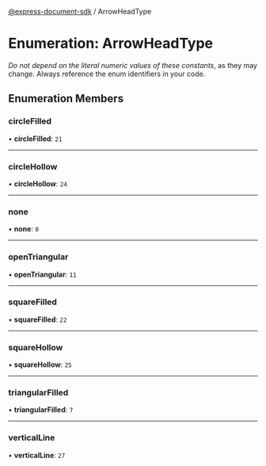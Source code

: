 [@express-document-sdk](../overview.md) / ArrowHeadType

# Enumeration: ArrowHeadType

<InlineAlert slots="text" variant="warning"/>

_Do not depend on the literal numeric values of these constants_, as they may change. Always reference the enum identifiers in your code.

## Enumeration Members

### circleFilled

• **circleFilled**: `21`

<hr />

### circleHollow

• **circleHollow**: `24`

<hr />

### none

• **none**: `0`

<hr />

### openTriangular

• **openTriangular**: `11`

<hr />

### squareFilled

• **squareFilled**: `22`

<hr />

### squareHollow

• **squareHollow**: `25`

<hr />

### triangularFilled

• **triangularFilled**: `7`

<hr />

### verticalLine

• **verticalLine**: `27`

